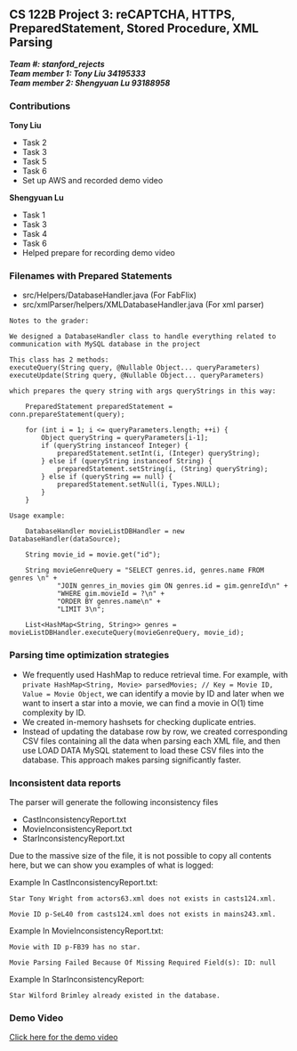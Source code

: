 ## CS 122B Project 3:  reCAPTCHA, HTTPS, PreparedStatement, Stored Procedure, XML Parsing

***Team #: stanford_rejects***  
***Team member 1: Tony Liu 34195333***  
***Team member 2: Shengyuan Lu 93188958*** 

### Contributions

**Tony Liu**
- Task 2
- Task 3
- Task 5
- Task 6
- Set up AWS and recorded demo video

**Shengyuan Lu**
- Task 1
- Task 3
- Task 4
- Task 6
- Helped prepare for recording demo video

### Filenames with Prepared Statements

- src/Helpers/DatabaseHandler.java (For FabFlix)
- src/xmlParser/helpers/XMLDatabaseHandler.java (For xml parser)
```
Notes to the grader:

We designed a DatabaseHandler class to handle everything related to communication with MySQL database in the project

This class has 2 methods:
executeQuery(String query, @Nullable Object... queryParameters)
executeUpdate(String query, @Nullable Object... queryParameters)

which prepares the query string with args queryStrings in this way:

    PreparedStatement preparedStatement = conn.prepareStatement(query);
    
    for (int i = 1; i <= queryParameters.length; ++i) {
        Object queryString = queryParameters[i-1];
        if (queryString instanceof Integer) {
            preparedStatement.setInt(i, (Integer) queryString);
        } else if (queryString instanceof String) {
            preparedStatement.setString(i, (String) queryString);
        } else if (queryString == null) {
            preparedStatement.setNull(i, Types.NULL);
        }
    }

Usage example:

    DatabaseHandler movieListDBHandler = new DatabaseHandler(dataSource);
    
    String movie_id = movie.get("id");
    
    String movieGenreQuery = "SELECT genres.id, genres.name FROM genres \n" +
            "JOIN genres_in_movies gim ON genres.id = gim.genreId\n" +
            "WHERE gim.movieId = ?\n" +
            "ORDER BY genres.name\n" +
            "LIMIT 3\n";
    
    List<HashMap<String, String>> genres = movieListDBHandler.executeQuery(movieGenreQuery, movie_id);

```
### Parsing time optimization strategies
- We frequently used HashMap to reduce retrieval time. For example, with
```private HashMap<String, Movie> parsedMovies; // Key = Movie ID, Value = Movie Object```, we can identify a movie by ID and later when we want to insert a star into a movie, we can find a movie in O(1) time complexity by ID. 
- We created in-memory hashsets for checking duplicate entries.
- Instead of updating the database row by row, we created corresponding CSV files containing all the data when parsing each XML file, and then use LOAD DATA MySQL statement to load these CSV files into the database. This approach makes parsing significantly faster.

### Inconsistent data reports
The parser will generate the following inconsistency files
- CastInconsistencyReport.txt
- MovieInconsistencyReport.txt
- StarInconsistencyReport.txt

Due to the massive size of the file, it is not possible to copy all contents here, but we can show you examples of what is logged:

Example In CastInconsistencyReport.txt:

``Star Tony Wright from actors63.xml does not exists in casts124.xml.``

``Movie ID p-SeL40 from casts124.xml does not exists in mains243.xml.``

Example In MovieInconsistencyReport.txt:

``Movie with ID p-FB39 has no star.``

``Movie Parsing Failed Because Of Missing Required Field(s): ID: null``

Example In StarInconsistencyReport:

``Star Wilford Brimley already existed in the database.``

### Demo Video
[Click here for the demo video]()
